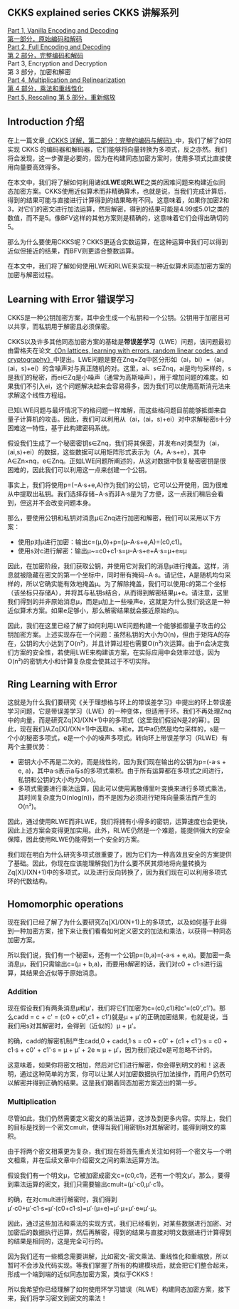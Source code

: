 

## CKKS explained series  CKKS 讲解系列

[Part 1, Vanilla Encoding and Decoding  
第一部分，原始编码和解码](https://blog.openmined.org/ckks-explained-part-1-simple-encoding-and-decoding/)  
[Part 2, Full Encoding and Decoding  
第 2 部分，完整编码和解码](https://blog.openmined.org/ckks-explained-part-2-ckks-encoding-and-decoding/)  
Part 3, Encryption and Decryption  
第 3 部分，加密和解密  
[Part 4, Multiplication and Relinearization  
第 4 部分，乘法和重线性化](https://blog.openmined.org/ckks-explained-part-4-multiplication-and-relinearization/)  
[Part 5, Rescaling  第 5 部分，重新缩放](https://blog.openmined.org/ckks-explained-part-5-rescaling/)

## Introduction  介绍

在上一篇文章[《CKKS 详解，第二部分：完整的编码与解码》](https://blog.openmined.org/ckks-explained-part-2-ckks-encoding-and-decoding/)中，我们了解了如何实现 CKKS 的编码器和解码器，它们能够将向量转换为多项式，反之亦然。我们将会发现，这一步骤是必要的，因为在构建同态加密方案时，使用多项式比直接使用向量要高效得多。

在本文中，我们将了解如何利用诸如**LWE**或**RLWE**之类的困难问题来构建近似同态加密方案。CKKS使用近似算术而非精确算术，也就是说，当我们完成计算后，得到的结果可能与直接进行计算得到的结果略有不同。这意味着，如果你加密2和3，对它们的密文进行加法运算，然后解密，得到的结果可能是4.99或5.01之类的数值，而不是5。像BFV这样的其他方案则是精确的，这意味着它们会得出确切的5。

那么为什么要使用CKKS呢？CKKS更适合实数运算，在这种运算中我们可以得到近似但接近的结果，而BFV则更适合整数运算。

在本文中，我们将了解如何使用LWE和RLWE来实现一种近似算术同态加密方案的加密与解密过程。

## Learning with Error  错误学习

CKKS是一种公钥加密方案，其中会生成一个私钥和一个公钥。公钥用于加密且可以共享，而私钥用于解密且必须保密。

CKKS以及许多其他同态加密方案的基础是**带误差学习**（LWE）问题，该问题最初由雷格夫在论文[《On lattices, learning with errors, random linear codes, and cryptography》](https://cims.nyu.edu/~regev/papers/qcrypto.pdf)中提出。LWE问题是要在Znq×Zq中区分形如（ai，bi）=（ai，⟨ai，s⟩+ei）的含噪声对与真正随机的对。这里，ai、s∈Znq，ai是均匀采样的，s是我们的秘密，而ei∈Zq是小噪声（通常为高斯噪声），用于增加问题的难度。如果我们不引入ei，这个问题解决起来会容易得多，因为我们可以使用高斯消元法来求解这个线性方程组。

已知LWE问题与最坏情况下的格问题一样难解，而这些格问题目前能够抵御来自量子计算机的攻击。因此，我们可以利用从（ai，⟨ai，s⟩+ei）对中求解秘密s十分困难这一特性，基于此构建密码系统。

假设我们生成了一个秘密密钥s∈Znq，我们将其保密，并发布n对类型为（ai，⟨ai,s⟩+ei）的数据，这些数据可以用矩阵形式表示为（A，A⋅s+e），其中A∈Zn×nq，e∈Znq。正如LWE问题所阐述的，从这对数据中恢复秘密密钥是很困难的，因此我们可以利用这一点来创建一个公钥。

事实上，我们将使用p=(−A⋅s+e,A)作为我们的公钥，它可以公开使用，因为很难从中提取出私钥。我们选择存储−A⋅s而非A⋅s是为了方便，这一点我们稍后会看到，但这并不会改变问题本身。

那么，要使用公钥和私钥对消息μ∈Znq进行加密和解密，我们可以采用以下方案：

- 使用p对μ进行加密：输出c=(μ,0)+p=(μ–A⋅s+e,A)=(c0,c1)。
- 使用s对c进行解密：输出μ~=c0+c1⋅s=μ–A⋅s+e+A⋅s=μ+e≈μ

因此，在加密阶段，我们获取公钥，并使用它对我们的消息μ进行掩盖。这样，消息就被隐藏在密文的第一个坐标中，同时带有掩码−A⋅s。请记住，A是随机均匀采样的，所以它确实能有效地掩盖μ。为了解除掩盖，我们可以使用c的第二个坐标（该坐标只存储A），并将其与私钥s结合，从而得到解密结果μ+e。请注意，这里我们得到的并非原始消息μ，而是μ加上一些噪声e，这就是为什么我们说这是一种近似算术方案。如果e足够小，那么解密结果就会接近原始的μ。

因此，我们在这里已经了解了如何利用LWE问题构建一个能够抵御量子攻击的公钥加密方案。上述实现存在一个问题：虽然私钥的大小为O(n)，但由于矩阵A的存在，公钥的大小达到了O(n²)，并且计算过程也需要O(n²)次运算。由于n会决定我们方案的安全性，若使用LWE来构建该方案，在实际应用中会效率过低，因为O(n²)的密钥大小和计算复杂度会使其过于不切实际。

## Ring Learning with Error

这就是为什么我们要研究《关于理想格与环上的带误差学习》中提出的环上带误差学习问题，它是带误差学习（LWE）的一种变体，但适用于环。我们不再处理Znq中的向量，而是研究Zq[X]/(XN+1)中的多项式（这里我们假设N是2的幂）。因此，现在我们从Zq[X]/(XN+1)中选取a、s和e，其中a仍然是均匀采样的，s是一个小的秘密多项式，e是一个小的噪声多项式。转向环上带误差学习（RLWE）有两个主要优势：

- 密钥大小不再是二次的，而是线性的，因为我们现在输出的公钥为p=(-a·s + e, a)，其中a·s表示a与s的多项式乘积。由于所有运算都在多项式之间进行，私钥和公钥的大小均为O(n)。
- 多项式需要进行乘法运算，因此可以使用离散傅里叶变换来进行多项式乘法，其时间复杂度为O(nlog(n))，而不是因为必须进行矩阵向量乘法而产生的O(n²)。

因此，通过使用RLWE而非LWE，我们将拥有小得多的密钥，运算速度也会更快，因此上述方案会变得更加实用。此外，RLWE仍然是一个难题，能提供强大的安全保障，因此使用RLWE仍能得到一个安全的方案。

我们现在明白为什么研究多项式很重要了，因为它们为一种高效且安全的方案提供了基础。因此，你现在应该能理解我们为什么要不厌其烦地将向量转换为Zq[X]/(XN+1)中的多项式，以及进行反向转换了，因为我们现在可以利用多项式环的代数结构。

## Homomorphic operations

现在我们已经了解了为什么要研究Zq[X]/(XN+1)上的多项式，以及如何基于此得到一种加密方案，接下来让我们看看如何定义密文的加法和乘法，以获得一种同态加密方案。

所以我们说，我们有一个秘密s，还有一个公钥p=(b,a)=(-a·s + e,a)。要加密一条消息μ，我们只需输出c=(μ + b,a)，而要用s解密的话，我们对c0 + c1·s进行运算，其结果会近似等于原始消息。

### Addition

现在假设我们有两条消息μ和μ'，我们将它们加密为c=(c0,c1)和c'=(c0',c1')。那么cadd = c + c' = (c0 + c0',c1 + c1')就是μ + μ'的正确加密结果，也就是说，当我们用s对其解密时，会得到（近似的）μ + μ'。

的确，cadd的解密机制产生cadd,0 + cadd,1·s = c0 + c0' + (c1 + c1')·s = c0 + c1·s + c0' + c1'·s = μ + μ′ + 2e ≈ μ + μ′，因为我们说过e是可忽略不计的。

这意味着，如果你将密文相加，然后对它们进行解密，你会得到明文的和！这表明，通过这种简单的方案，你可以让某人对加密数据执行加法操作，而用户仍然可以解密并得到正确的结果。这是我们朝着同态加密方案迈出的第一步。

### Multiplication

尽管如此，我们仍然需要定义密文的乘法运算，这涉及到更多内容。实际上，我们的目标是找到一个密文cmult，使得当我们用密钥s对其解密时，能得到明文的乘积。

由于将两个密文相乘更为复杂，我们现在将首先重点关注如何将一个密文与一个明文相乘，并在后续文章中介绍密文之间的乘法运算方法。

假设我们有一个明文μ，它被加密成密文c=(c0,c1)，还有一个明文μ′。那么，要得到乘法运算的密文，我们只需要输出cmult=(μ′⋅c0,μ′⋅c1)。

的确，在对cmult进行解密时，我们得到μ′⋅c0+μ′⋅c1⋅s=μ′⋅(c0+c1⋅s)=μ′⋅(μ+e)=μ′⋅μ+μ′⋅e≈μ′⋅μ。

因此，通过这些加法和乘法的实现方式，我们已经看到，对某些数据进行加密、对加密后的数据执行运算，然后再解密，得到的结果与直接对明文数据进行计算得到的结果是相同的，这是完全可行的。

因为我们还有一些概念需要讲解，比如密文-密文乘法、重线性化和重缩放，所以暂时不会涉及代码实现。等我们掌握了所有的构建模块后，就会把它们整合起来，形成一个端到端的近似同态加密方案，类似于CKKS！

所以我希望你已经理解了如何使用环学习错误（RLWE）构建同态加密方案，接下来，我们将学习密文到密文的乘法！